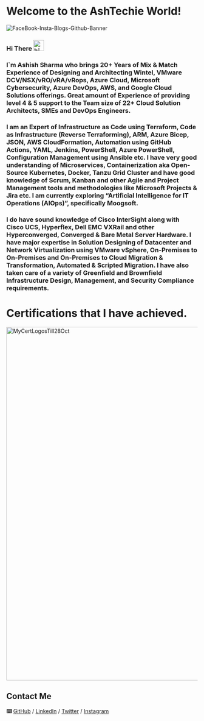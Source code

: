 # Welcome to the AshTechie World!

![FaceBook-Insta-Blogs-Github-Banner](https://user-images.githubusercontent.com/110538923/198421692-61a6ba9c-9dcd-4a1c-9f32-f4c9d43e8730.png)

### Hi There <img src="https://user-images.githubusercontent.com/1303154/88677602-1635ba80-d120-11ea-84d8-d263ba5fc3c0.gif" width="28px" alt="hi">

### I`m Ashish Sharma who brings 20+ Years of Mix & Match Experience of Designing and Architecting Wintel, VMware DCV/NSX/vRO/vRA/vRops, Azure Cloud, Microsoft Cybersecurity, Azure DevOps, AWS, and Google Cloud Solutions offerings. Great amount of Experience of providing level 4 & 5 support to the Team size of 22+ Cloud Solution Architects, SMEs and DevOps Engineers.

### I am an Expert of Infrastructure as Code using Terraform, Code as Infrastructure (Reverse Terraforming), ARM, Azure Bicep, JSON, AWS CloudFormation, Automation using GitHub Actions, YAML, Jenkins, PowerShell, Azure PowerShell, Configuration Management using Ansible etc. I have very good understanding of Microservices, Containerization aka Open-Source Kubernetes, Docker, Tanzu Grid Cluster and have good knowledge of Scrum, Kanban and other Agile and Project Management tools and methodologies like Microsoft Projects & Jira etc. I am currently exploring “Artificial Intelligence for IT Operations (AIOps)”, specifically Moogsoft.

### I do have sound knowledge of Cisco InterSight along with Cisco UCS, Hyperflex, Dell EMC VXRail and other Hyperconverged, Converged & Bare Metal Server Hardware. I have major expertise in Solution Designing of Datacenter and Network Virtualization using VMware vSphere, On-Premises to On-Premises and On-Premises to Cloud Migration & Transformation, Automated & Scripted Migration. I have also taken care of a variety of Greenfield and Brownfield Infrastructure Design, Management, and Security Compliance requirements.

# Certifications that I have achieved.

<img width="928" alt="MyCertLogosTill28Oct" src="https://user-images.githubusercontent.com/110538923/198579288-fb21c151-1574-433e-9427-a84f9b1575f8.PNG">

## Contact Me

 **⌨️**  [GitHub](https://github.com/ashtechiedevops/) / [LinkedIn](https://www.linkedin.com/in/ashish-sharma-51b3a19/) /  [Twitter](https://twitter.com/ashtechie777/) / [Instagram](https://www.instagram.com/ashtechieworld/)
 

